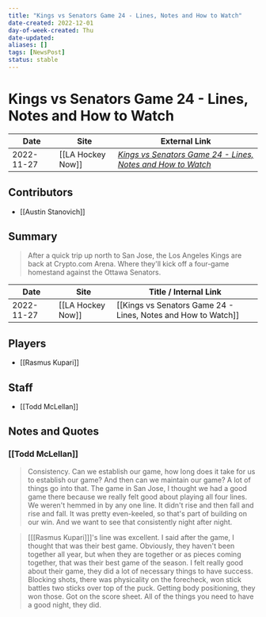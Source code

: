 ```yaml
---
title: "Kings vs Senators Game 24 - Lines, Notes and How to Watch"
date-created: 2022-12-01
day-of-week-created: Thu
date-updated: 
aliases: []
tags: [NewsPost]
status: stable
---
```


# Kings vs Senators Game 24 - Lines, Notes and How to Watch

| Date       | Site              | External Link                                                                                                                                                                |
| ---------- | ----------------- | ---------------------------------------------------------------------------------------------------------------------------------------------------------------------------- |
| 2022-11-27 | [[LA Hockey Now]] | [*Kings vs Senators Game 24 - Lines, Notes and How to Watch*](https://www.lahockeynow.com/2022/11/27/los-angeles-kings-vs-ottawa-senators-game-24-lines-notes--how-to-watch) |

## Contributors
- [[Austin Stanovich]]

## Summary
> After a quick trip up north to San Jose, the Los Angeles Kings are back at Crypto.com Arena. Where they'll kick off a four-game homestand against the Ottawa Senators. 

| Date       | Site              | Title / Internal Link                                         |
| ---------- | ----------------- | ------------------------------------------------------------- |
| 2022-11-27 | [[LA Hockey Now]] | [[Kings vs Senators Game 24 - Lines, Notes and How to Watch]] |

## Players
- [[Rasmus Kupari]]

## Staff
- [[Todd McLellan]]

## Notes and Quotes
### [[Todd McLellan]]
> Consistency. Can we establish our game, how long does it take for us to establish our game? And then can we maintain our game? A lot of things go into that. The game in San Jose, I thought we had a good game there because we really felt good about playing all four lines. We weren't hemmed in by any one line. It didn't rise and then fall and rise and fall. It was pretty even-keeled, so that's part of building on our win. And we want to see that consistently night after night.

> \[[[Rasmus Kupari]]]'s line was excellent. I said after the game, I thought that was their best game. Obviously, they haven't been together all year, but when they are together or as pieces coming together, that was their best game of the season. I felt really good about their game, they did a lot of necessary things to have success. Blocking shots, there was physicality on the forecheck, won stick battles two sticks over top of the puck. Getting body positioning, they won those. Got on the score sheet. All of the things you need to have a good night, they did.




